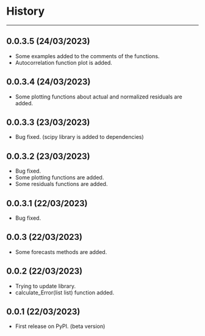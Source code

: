 # History
---

## 0.0.3.5 (24/03/2023)

-   Some examples added to the comments of the functions.
-   Autocorrelation function plot is added.


## 0.0.3.4 (24/03/2023)

-   Some plotting functions about actual and normalized residuals are added.


## 0.0.3.3 (23/03/2023)

-   Bug fixed. (scipy library is added to dependencies)


## 0.0.3.2 (23/03/2023)

-   Bug fixed.
-   Some plotting functions are added.
-   Some residuals functions are added.


## 0.0.3.1 (22/03/2023)

-   Bug fixed.

## 0.0.3 (22/03/2023)

-   Some forecasts methods are added.

## 0.0.2 (22/03/2023)

-   Trying to update library.
-   calculate_Error(list list) function added.

## 0.0.1 (22/03/2023)

-   First release on PyPI. (beta version)